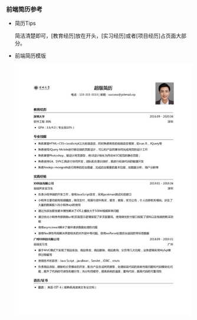 ### 前端简历参考
- 简历Tips

    简洁清楚即可，[教育经历]放在开头，[实习经历]或者[项目经历]占页面大部分。

- 前端简历模版

    <img src="/4cv/Front-end_cv.png"  width = “60%”>

